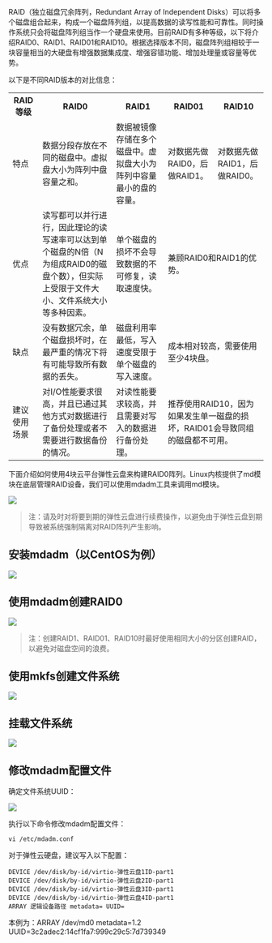 RAID（独立磁盘冗余阵列，Redundant Array of Independent Disks）可以将多个磁盘组合起来，构成一个磁盘阵列组，以提高数据的读写性能和可靠性。同时操作系统只会将磁盘阵列组当作一个硬盘来使用。目前RAID有多种等级，以下将介绍RAID0、RAID1、RAID01和RAID10。根据选择版本不同，磁盘阵列组相较于一块容量相当的大硬盘有增强数据集成度、增强容错功能、增加处理量或容量等优势。

以下是不同RAID版本的对比信息：
<table>
<tbody>
<tr><th>RAID等级</th><th>RAID0</th><th>RAID1</th><th>RAID01</th><th>RAID10</th>
<tr><td>特点</td><td>数据分段存放在不同的磁盘中。虚拟盘大小为阵列中盘容量之和。</td><td>数据被镜像存储在多个磁盘中。虚拟盘大小为阵列中容量最小的盘的容量。</td><td>对数据先做RAID0，后做RAID1。</td><td>对数据先做RAID1，后做RAID0。</td>
<tr><td>优点</td><td>读写都可以并行进行，因此理论的读写速率可以达到单个磁盘的N倍（N为组成RAID0的磁盘个数），但实际上受限于文件大小、文件系统大小等多种因素。</td><td>单个磁盘的损坏不会导致数据的不可修复，读取速度快。</td><td colspan="2">兼顾RAID0和RAID1的优势。</td>
<tr><td>缺点</td><td>没有数据冗余，单个磁盘损坏时，在最严重的情况下将有可能导致所有数据的丢失。</td><td>磁盘利用率最低，写入速度受限于单个磁盘的写入速度。</td><td colspan="2">成本相对较高，需要使用至少4块盘。</td>
<tr><td>建议使用场景</td><td>对I/O性能要求很高，并且已通过其他方式对数据进行了备份处理或者不需要进行数据备份的情况。</td><td>对读性能要求较高，并且需要对写入的数据进行备份处理。</td><td colspan="2">推荐使用RAID10，因为如果发生单一磁盘的损坏，RAID01会导致同组的磁盘都不可用。</td>
</tbody>
</table>

下面介绍如何使用4块云平台弹性云盘来构建RAID0阵列。Linux内核提供了md模块在底层管理RAID设备，我们可以使用mdadm工具来调用md模块。

![](//mccdn.qcloud.com/static/img/9f42e96976ee6f3655090a4208f461c5/image.png)

>注：请及时对将要到期的弹性云盘进行续费操作，以避免由于弹性云盘到期导致被系统强制隔离对RAID阵列产生影响。

## 安装mdadm（以CentOS为例）
![](//mccdn.qcloud.com/static/img/59896b0ee3f20cd0f20f2f3633e56a1f/image.png)

## 使用mdadm创建RAID0
![](//mccdn.qcloud.com/static/img/8d180220850c396dcf91266b43f2220d/image.png)

>注：创建RAID1、RAID01、RAID10时最好使用相同大小的分区创建RAID，以避免对磁盘空间的浪费。

## 使用mkfs创建文件系统
![](//mccdn.qcloud.com/static/img/e92608f31d914556a585e3190a009a64/image.png)

## 挂载文件系统
![](//mccdn.qcloud.com/static/img/a4c36941609c64a3753648622392de65/image.png)

## 修改mdadm配置文件
确定文件系统UUID：

![](//mccdn.qcloud.com/static/img/e42b1f74126420929cd3b3668cca3f21/image.png)

执行以下命令修改mdadm配置文件：

```
vi /etc/mdadm.conf
```

对于弹性云硬盘，建议写入以下配置：

```
DEVICE /dev/disk/by-id/virtio-弹性云盘1ID-part1 
DEVICE /dev/disk/by-id/virtio-弹性云盘2ID-part1 
DEVICE /dev/disk/by-id/virtio-弹性云盘3ID-part1 
DEVICE /dev/disk/by-id/virtio-弹性云盘4ID-part1 
ARRAY 逻辑设备路径 metadata= UUID=
```

本例为：ARRAY /dev/md0 metadata=1.2 UUID=3c2adec2:14cf1fa7:999c29c5:7d739349

